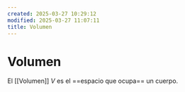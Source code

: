 ```yaml
---
created: 2025-03-27 10:29:12
modified: 2025-03-27 11:07:11
title: Volumen
---
```


# Volumen

El [[Volumen]] $V$ es el ==espacio que ocupa== un cuerpo.
